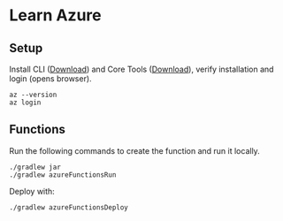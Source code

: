 # Learn Azure

## Setup

Install CLI ([Download](https://learn.microsoft.com/de-de/cli/azure/install-azure-cli-windows?tabs=azure-cli)) and Core Tools ([Download](https://learn.microsoft.com/de-de/azure/azure-functions/functions-run-local?tabs=v4%2Cwindows%2Ccsharp%2Cportal%2Cbash#v4)), verify installation and login (opens browser).

    az --version
    az login

## Functions

Run the following commands to create the function and run it locally.

    ./gradlew jar
    ./gradlew azureFunctionsRun

Deploy with:

    ./gradlew azureFunctionsDeploy